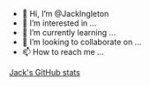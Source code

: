 - 👋 Hi, I’m @JackIngleton
- 👀 I’m interested in ...
- 🌱 I’m currently learning ...
- 💞️ I’m looking to collaborate on ...
- 📫 How to reach me ...

[Jack's GitHub stats](https://github-readme-stats-cyan-ten.vercel.app/api?username=jackingleton&count_private=true&show_icons=true)
